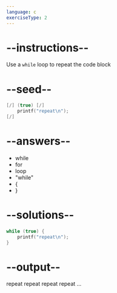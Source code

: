 ```yaml
---
language: c
exerciseType: 2
---
```


# --instructions--

Use a `while` loop to repeat the code block

# --seed--

```c
[/] (true) [/]
    printf("repeat\n");
[/]
```

# --answers--

- while
- for
- loop
- "while"
- {
- }

# --solutions--

```c
while (true) {
    printf("repeat\n");
}
```

# --output--

repeat
repeat
repeat
repeat
...
